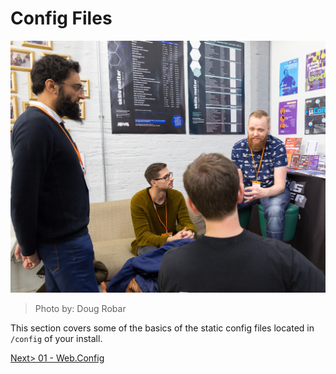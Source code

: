 # Config Files

![15744504499_2439978fe4_o.jpg](assets/15744504499_2439978fe4_o.jpg)
>Photo by: Doug Robar

This section covers some of the basics of the static config files located in `/config` of your install.

[Next> 01 - Web.Config](01%20-%20Web.Config.md)